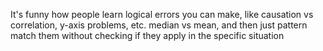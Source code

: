 It's funny how people learn logical errors you can make, like causation vs correlation, y-axis problems, etc. median vs mean, and then just pattern match them without checking if they apply in the specific situation

